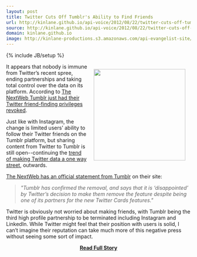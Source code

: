 ```yaml
---
layout: post
title: Twitter Cuts Off Tumblr's Ability to Find Friends
url: http://kinlane.github.io/api-voice/2012/08/22/twitter-cuts-off-tumblrs-ability-to-find-friends/
source: http://kinlane.github.io/api-voice/2012/08/22/twitter-cuts-off-tumblrs-ability-to-find-friends/
domain: kinlane.github.io
image: http://kinlane-productions.s3.amazonaws.com/api-evangelist-site/blog/tumblr_logo.png
---
```

{% include JB/setup %}<p><p><img style="padding: 15px;" src="http://kinlane-productions.s3.amazonaws.com/tumblr/tumblr_logo.png" alt="" width="250" align="right" /></p>
<p>It appears that nobody is immune from Twitter&rsquo;s recent spree, ending partnerships and taking total control over the data on its platform.  According to <a title="The NextWeb Tumblr just had their Twitter friend-finding privileges revoked" href="http://thenextweb.com/twitter/2012/08/22/tumblr-becomes-next-property-instagram-twitter-friend-finding-privileges-revoked/">The NextWeb Tumblr just had their Twitter friend-finding privileges revoked</a>.</p>
<p>Just like with Instagram, the change is limited users&rsquo; ability to follow their Twitter friends on the Tumblr platform, but sharing content from Twitter to Tumblr is still open--continuing the <a href="/2012/07/30/why-isnt-the-ftc-looking-into-twitters-increasingly-anti-competitive-practices/">trend of making Twitter data a one way street</a>, outwards.</p>
<p><a href="http://thenextweb.com/twitter/2012/08/22/tumblr-becomes-next-property-instagram-twitter-friend-finding-privileges-revoked/">The NextWeb has an official statement from Tumblr</a> on their site:</p>
<blockquote><em>"Tumblr has confirmed the removal, and says that it is &lsquo;disappointed&rsquo; by Twitter&rsquo;s decision to make them remove the feature despite being one of its partners for the new Twitter Cards features."</em></blockquote>
<p>Twitter is obviously not worried about making friends, with Tumblr being the third high profile partnership to be terminated including Instagram and LinkedIn.   While Twitter might feel that their position with users is solid, I can&rsquo;t imagine their reputation can take much more of this negative press without seeing some sort of impact.</p></p>
<center><p><a href="http://kinlane.github.io/api-voice/2012/08/22/twitter-cuts-off-tumblrs-ability-to-find-friends/" style='padding:25px; font-sze:18px; font-weight: bold;'>Read Full Story</a></p></center>

